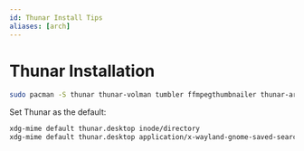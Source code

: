 ```yaml
---
id: Thunar Install Tips
aliases: [arch]
---
```


# Thunar Installation

```bash
sudo pacman -S thunar thunar-volman tumbler ffmpegthumbnailer thunar-archive-plugin xarchiver
```

Set Thunar as the default:

```bash
xdg-mime default thunar.desktop inode/directory
xdg-mime default thunar.desktop application/x-wayland-gnome-saved-search
```

